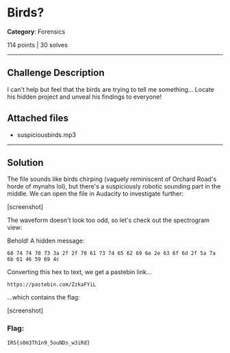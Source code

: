# Birds?

**Category**: Forensics

114 points | 30 solves

----

## Challenge Description
I can't help but feel that the birds are trying to tell me something... 
Locate his hidden project and unveal his findings to everyone!

## Attached files
* suspiciousbirds.mp3

----

## Solution
The file sounds like birds chirping (vaguely reminiscent of Orchard Road's horde of mynahs lol), but there's a suspiciously robotic sounding part in the middle. We can open the file in Audacity to investigate further:

[screenshot]

The waveform doesn't look too odd, so let's check out the spectrogram view:

Behold! A hidden message:

```
68 74 74 70 73 3a 2f 2f 70 61 73 74 65 62 69 6e 2e 63 6f 6d 2f 5a 7a 6b 61 46 59 69 4c
```

Converting this hex to text, we get a pastebin link...

```
https://pastebin.com/ZzkaFYiL
```

...which contains the flag:

[screenshot]

### Flag:
```
IRS{s0m3Th1n9_5ouNDs_w3iRd}
```
